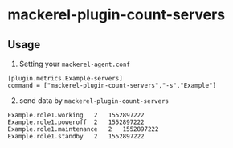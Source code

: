 # mackerel-plugin-count-servers

## Usage
1. Setting your `mackerel-agent.conf`

```
[plugin.metrics.Example-servers]
command = ["mackerel-plugin-count-servers","-s","Example"]
```

2. send data by `mackerel-plugin-count-servers` 
```
Example.role1.working   2   1552897222
Example.role1.poweroff  2   1552897222
Example.role1.maintenance   2   1552897222
Example.role1.standby   2   1552897222
```
